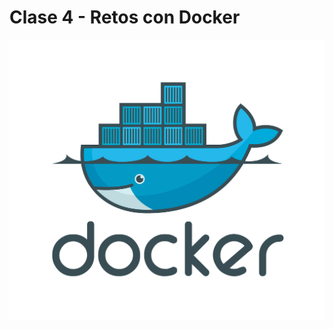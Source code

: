 # Clase 4 - Retos con Docker

![Clase 4 - Retos con Docker](https://github.com/silvamariad/clase-4-retos/blob/main/Maria/reto1/img/logo.png)
